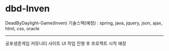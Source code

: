 # dbd-Inven
DeadByDaylight-Game(Inven)
기술스택(예정) : spring, java, jquery, json, ajax, html, css, oracle

<hr>
공포생존게임 커뮤니티 사이트
UI 작업 진행 후 프로젝트 시작 예정

